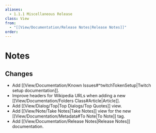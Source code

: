 ```yaml
---
aliases:
  - 1.1.1 Miscellaneous Release
class: View
from:
  - "[[View/Documentation/Release Notes|Release Notes]]"
order:
---
```

# Notes

## Changes

- Add [[View/Documentation/Known Issues#^twitchTokenSetup|Twitch setup documentation]].
- Improve headers for Wikipedia URLs when adding a new [[View/Documentation/Folders Class#Article|Article]].
- Add [[View/Dialog/Top|Top Dialogs/Top Quotes]] view.
- Add [[View/Note/Take Notes|Take Notes]] view for the new [[View/Documentation/Metadata#To Note|To Note]] tag.
- Add [[View/Documentation/Release Notes|Release Notes]] documentation.
